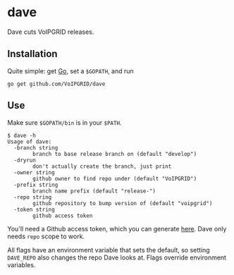 # dave
Dave cuts VoIPGRID releases.

## Installation

Quite simple: get [Go](https://golang.org/dl), set a `$GOPATH`, and run

    go get github.com/VoIPGRID/dave

## Use

Make sure `$GOPATH/bin` is in your `$PATH`.

    $ dave -h
    Usage of dave:
      -branch string
        	branch to base release branch on (default "develop")
      -dryrun
        	don't actually create the branch, just print
      -owner string
        	github owner to find repo under (default "VoIPGRID")
      -prefix string
        	branch name prefix (default "release-")
      -repo string
        	github repository to bump version of (default "voipgrid")
      -token string
        	github access token

You'll need a Github access token, which you can generate
[here](https://github.com/settings/tokens). Dave only needs `repo` scope to
work.

All flags have an environment variable that sets the default, so setting
`DAVE_REPO` also changes the repo Dave looks at. Flags override environment
variables.
